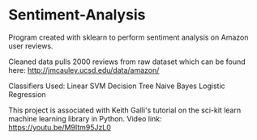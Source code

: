 # Sentiment-Analysis

Program created with sklearn to perform sentiment analysis on Amazon user reviews.

Cleaned data pulls 2000 reviews from raw dataset which can be found here: http://jmcauley.ucsd.edu/data/amazon/

Classifiers Used:
Linear SVM
Decision Tree
Naive Bayes
Logistic Regression

This project is associated with Keith Galli's tutorial on the sci-kit learn machine learning library in Python.
Video link: https://youtu.be/M9Itm95JzL0
